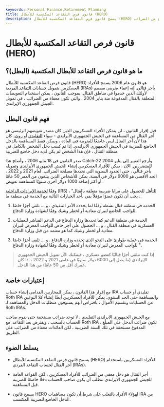 ```yaml
---
keywords: Personal Finance,Retirement Planning
title: قانون فرص التقاعد المكتسبة للأبطال (HERO)
description: يسمح قانون فرص التقاعد المكتسبة للأبطال (HERO) باستخدام أجر القتال في تمويل حساب التقاعد الممنوح من الضرائب.
---
```


# قانون فرص التقاعد المكتسبة للأبطال (HERO)
## ما هو قانون فرص التقاعد للأبطال المكتسبة (البطل)؟

قانون فرص التقاعد المكتسبة للأبطال (HERO) هو قانون عام 2006 يسمح للأفراد العسكريين بتمويل [حسابات التقاعد الفردية](/ira) (IRAs) بأجر قتالي. إنه إعفاء ضريبي مصمم لأولئك الذين خدموا في مناطق القتال. بموجب القانون ، يمكن استخدام التعويضات المتعلقة بالقتال المدفوعة منذ يناير 2004 ، والتي تكون معفاة من الضرائب ، في تمويل الجيش الجمهوري الإيرلندي.

## فهم قانون البطل

قبل إقرار القانون ، لن يتمكن الأفراد العسكريون الذين كان مصدر تعويضهم الرئيسي هو أجر القتال من المساهمة في الجيش الجمهوري الأيرلندي - سواء [التقليدي](/traditionalira) أو [روث](/rothira). كان هذا لأن أجر القتال ليس خاضعًا للضريبة في العادة ، ويمكن فقط المساهمة بالدخل الخاضع للضريبة في الجيش الجمهوري الأيرلندي. إذا تم كسب دخل الشخص بالكامل في منطقة القتال ، فإن هذا الشخص لم يكن لديه دخل خاضع للضريبة.

صدر القانون في 18 مايو 2006 ، وأصلح هذا Catch-22 وأرجع التغيير إلى يناير 2004 للمتضررين. الآن ، يمكن للأفراد العسكريين إنشاء الجيش الجمهوري الأيرلندي وتمويله بأجر قتالي ، حتى الحدود السنوية التي تحددها مصلحة الضرائب. لعام 2021 و 2022 ، الحد الأقصى هو 6000 دولار في السنة. يمكن للأشخاص الذين يبلغون من العمر 50 عامًا أو أكثر إضافة 1000 دولار أخرى سنويًا كمساهمة تعويض.

وفقًا [لخدمة الإيرادات الداخلية](/irs) (IRS) ، "للتأهل للحصول على مزايا ضريبية متعلقة بالقتال ، يجب أن تكون عضوًا مؤهلاً يفي بأحد الخيارات التالية مع الخدمة في منطقة ما.

1. الخدمة في منطقة قتال نشطة وفقًا لما يحدده الأمر التنفيذي ، و ... تلقي أجرًا خاصًا للواجب الخاضع لنيران معادية أو لخطر وشيك وفقًا لشهادة وزارة الدفاع.

1. الخدمة في منطقة الدعم كما تحددها وزارة الدفاع في الدعم المباشر للعمليات العسكرية في منطقة القتال ، و ... الحصول على أجر خاص للواجب المعرض لنيران معادية أو لخطر وشيك كما هو معتمد من قبل وزارة الدفاع.

1. الخدمة في عملية طوارئ على النحو الذي تحدده وزارة الدفاع ، و ... تلقي أجرًا خاصًا للواجب المعرض لنيران معادية أو لخطر وشيك وفقًا لشهادة وزارة الدفاع ".

> إذا كنت تتلقى أجرًا قتاليًا كعضو عسكري ، فيمكنك الآن تمويل الجيش الجمهوري الإيرلندي (ما يصل إلى 6000 دولار سنويًا في عامي 2021 و 2022 ، إذا كان عمرك أقل من 50 عامًا) من هذا الدخل.

>

## إعتبارات خاصة

مع إقرار هذا القانون ، يمكن للمحاربين القدامى إنشاء حساب IRA تقليدي أو حساب Roth IRA والمساهمة حتى الحد السنوي. يمكن للأفراد العسكريين أيضًا إنشاء كلا النوعين من الحسابات وتقسيم الأموال ، بافتراض أنهم يستوفون متطلبات الدخل والمساهمة لـ Roth IRAs.

مع الجيش الجمهوري الايرلندي التقليدي ، لا توجد ضرائب مستحقة حتى يقوم صاحب الحساب بالسحب ، ويفترض بعد التقاعد. مع Roth IRA ، تكون ضرائب الدخل على المبلغ المدفوع مستحقة في تلك السنة الضريبية ، لكن العائدات معفاة من الضرائب على الطريق.

## يسلط الضوء

- يسمح قانون فرص التقاعد المكتسبة للأبطال (HERO) للأفراد العسكريين باستخدام أجر القتال لحساب التقاعد الفردي (IRAs).

- أجر القتال هو دخل معفى من الضرائب للأفراد العسكريين ، لكن القواعد العامة للجيش الجمهوري الايرلندي تتطلب أن يكون صاحب الحساب دخلًا خاضعًا للضريبة قبل المساهمة.

- يسمح قانون HERO لهؤلاء الأفراد بالتغلب على شرط أن تكون مساهمات IRA من الدخل الخاضع للضريبة المكتسب.

